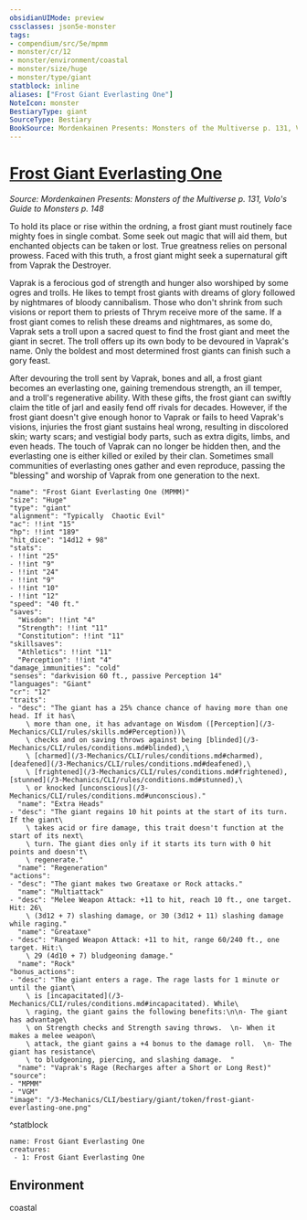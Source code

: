 ```yaml
---
obsidianUIMode: preview
cssclasses: json5e-monster
tags:
- compendium/src/5e/mpmm
- monster/cr/12
- monster/environment/coastal
- monster/size/huge
- monster/type/giant
statblock: inline
aliases: ["Frost Giant Everlasting One"]
NoteIcon: monster
BestiaryType: giant
SourceType: Bestiary
BookSource: Mordenkainen Presents: Monsters of the Multiverse p. 131, Volo's Guide to Monsters p. 148
---
```

# [Frost Giant Everlasting One](3-Mechanics\CLI\bestiary\giant/frost-giant-everlasting-one-mpmm.md)
*Source: Mordenkainen Presents: Monsters of the Multiverse p. 131, Volo's Guide to Monsters p. 148*  

To hold its place or rise within the ordning, a frost giant must routinely face mighty foes in single combat. Some seek out magic that will aid them, but enchanted objects can be taken or lost. True greatness relies on personal prowess. Faced with this truth, a frost giant might seek a supernatural gift from Vaprak the Destroyer.

Vaprak is a ferocious god of strength and hunger also worshiped by some ogres and trolls. He likes to tempt frost giants with dreams of glory followed by nightmares of bloody cannibalism. Those who don't shrink from such visions or report them to priests of Thrym receive more of the same. If a frost giant comes to relish these dreams and nightmares, as some do, Vaprak sets a troll upon a sacred quest to find the frost giant and meet the giant in secret. The troll offers up its own body to be devoured in Vaprak's name. Only the boldest and most determined frost giants can finish such a gory feast.

After devouring the troll sent by Vaprak, bones and all, a frost giant becomes an everlasting one, gaining tremendous strength, an ill temper, and a troll's regenerative ability. With these gifts, the frost giant can swiftly claim the title of jarl and easily fend off rivals for decades. However, if the frost giant doesn't give enough honor to Vaprak or fails to heed Vaprak's visions, injuries the frost giant sustains heal wrong, resulting in discolored skin; warty scars; and vestigial body parts, such as extra digits, limbs, and even heads. The touch of Vaprak can no longer be hidden then, and the everlasting one is either killed or exiled by their clan. Sometimes small communities of everlasting ones gather and even reproduce, passing the "blessing" and worship of Vaprak from one generation to the next.

```statblock
"name": "Frost Giant Everlasting One (MPMM)"
"size": "Huge"
"type": "giant"
"alignment": "Typically  Chaotic Evil"
"ac": !!int "15"
"hp": !!int "189"
"hit_dice": "14d12 + 98"
"stats":
- !!int "25"
- !!int "9"
- !!int "24"
- !!int "9"
- !!int "10"
- !!int "12"
"speed": "40 ft."
"saves":
  "Wisdom": !!int "4"
  "Strength": !!int "11"
  "Constitution": !!int "11"
"skillsaves":
  "Athletics": !!int "11"
  "Perception": !!int "4"
"damage_immunities": "cold"
"senses": "darkvision 60 ft., passive Perception 14"
"languages": "Giant"
"cr": "12"
"traits":
- "desc": "The giant has a 25% chance chance of having more than one head. If it has\
    \ more than one, it has advantage on Wisdom ([Perception](/3-Mechanics/CLI/rules/skills.md#Perception))\
    \ checks and on saving throws against being [blinded](/3-Mechanics/CLI/rules/conditions.md#blinded),\
    \ [charmed](/3-Mechanics/CLI/rules/conditions.md#charmed), [deafened](/3-Mechanics/CLI/rules/conditions.md#deafened),\
    \ [frightened](/3-Mechanics/CLI/rules/conditions.md#frightened), [stunned](/3-Mechanics/CLI/rules/conditions.md#stunned),\
    \ or knocked [unconscious](/3-Mechanics/CLI/rules/conditions.md#unconscious)."
  "name": "Extra Heads"
- "desc": "The giant regains 10 hit points at the start of its turn. If the giant\
    \ takes acid or fire damage, this trait doesn't function at the start of its next\
    \ turn. The giant dies only if it starts its turn with 0 hit points and doesn't\
    \ regenerate."
  "name": "Regeneration"
"actions":
- "desc": "The giant makes two Greataxe or Rock attacks."
  "name": "Multiattack"
- "desc": "Melee Weapon Attack: +11 to hit, reach 10 ft., one target. Hit: 26\
    \ (3d12 + 7) slashing damage, or 30 (3d12 + 11) slashing damage while raging."
  "name": "Greataxe"
- "desc": "Ranged Weapon Attack: +11 to hit, range 60/240 ft., one target. Hit:\
    \ 29 (4d10 + 7) bludgeoning damage."
  "name": "Rock"
"bonus_actions":
- "desc": "The giant enters a rage. The rage lasts for 1 minute or until the giant\
    \ is [incapacitated](/3-Mechanics/CLI/rules/conditions.md#incapacitated). While\
    \ raging, the giant gains the following benefits:\n\n- The giant has advantage\
    \ on Strength checks and Strength saving throws.  \n- When it makes a melee weapon\
    \ attack, the giant gains a +4 bonus to the damage roll.  \n- The giant has resistance\
    \ to bludgeoning, piercing, and slashing damage.  "
  "name": "Vaprak's Rage (Recharges after a Short or Long Rest)"
"source":
- "MPMM"
- "VGM"
"image": "/3-Mechanics/CLI/bestiary/giant/token/frost-giant-everlasting-one.png"
```
^statblock

```encounter-table
name: Frost Giant Everlasting One
creatures:
 - 1: Frost Giant Everlasting One
```

## Environment

coastal